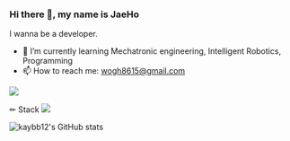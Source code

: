### Hi there 👋, my name is JaeHo
I wanna be a developer.

- 🌱 I’m currently learning Mechatronic engineering, Intelligent Robotics, Programming
- 📫 How to reach me: wogh8615@gmail.com

<a href="https://jjh99.notion.site/">
  <img src="https://img.shields.io/badge/notion-f7df1e?style=flat-square&logo=Notion&logoColor=yellow"/>
</a>

✏ Stack
<img src="https://img.shields.io/badge/C++-f7df1e?style=flat-square&logo=C++&logoColor=white"/>

![kaybb12's GitHub stats](https://github-readme-stats.vercel.app/api?username=kaybb12&show_icons=true&theme=shadow_blue)

<!--**kaybb12/kaybb12** is a ✨ _special_ ✨ repository because its `README.md` (this file) appears on your GitHub profile.-->
